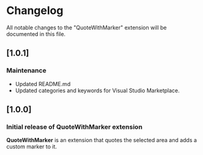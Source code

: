 # Changelog

All notable changes to the "QuoteWithMarker" extension will be documented in this file.

## [1.0.1]

### Maintenance

- Updated README.md
- Updated categories and keywords for Visual Studio Marketplace.

## [1.0.0]

### Initial release of QuoteWithMarker extension

**QuoteWithMarker** is an extension that quotes the selected area and adds a custom marker to it.
